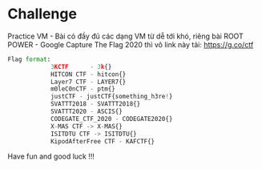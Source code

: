 # Challenge
Practice VM - 
Bài có đầy đủ các dạng VM từ dễ tới khó, riêng bài ROOT POWER - Google Capture The Flag 2020 thì vô link này tải: https://g.co/ctf
```python
Flag format: 
            3KCTF      - 3k{}
            HITCON CTF - hitcon{}
            Layer7 CTF - LAYER7{}
            m0leC0nCTF - ptm{}
            justCTF - justCTF{something_h3re!}
            SVATTT2018 - SVATTT2018{}
            SVATTT2020 - ASCIS{}
            CODEGATE_CTF_2020 - CODEGATE2020{}
            X-MAS CTF -> X-MAS{}
            ISITDTU CTF -> ISITDTU{}
            KipodAfterFree CTF - KAFCTF{}
```
Have fun and good luck !!!

